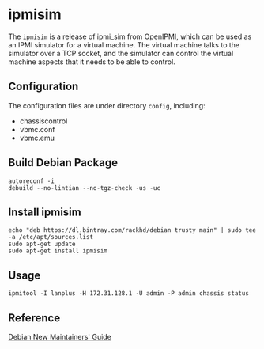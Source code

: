 # ipmisim

The `ipmisim` is a release of ipmi_sim from OpenIPMI, which can be used as an IPMI simulator for a virtual machine. The virtual machine talks to the simulator over a TCP socket, and the simulator can control the virtual machine aspects that it needs to be able to control.

## Configuration

The configuration files are under directory `config`, including:
* chassiscontrol
* vbmc.conf
* vbmc.emu

## Build Debian Package

```
autoreconf -i
debuild --no-lintian --no-tgz-check -us -uc
```

## Install ipmisim

```
echo "deb https://dl.bintray.com/rackhd/debian trusty main" | sudo tee -a /etc/apt/sources.list
sudo apt-get update
sudo apt-get install ipmisim
```

## Usage

```
ipmitool -I lanplus -H 172.31.128.1 -U admin -P admin chassis status
```
## Reference

[Debian New Maintainers' Guide](https://www.debian.org/doc/manuals/maint-guide/)
